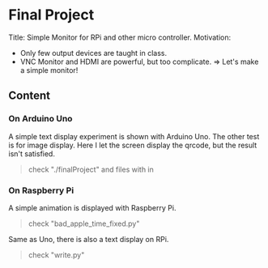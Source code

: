 # Final Project

Title: Simple Monitor for RPi and other micro controller.
Motivation:
- Only few output devices are taught in class.
- VNC Monitor and HDMI are powerful, but too complicate.
=> Let's make a simple monitor!

## Content

### On Arduino Uno

A simple text display experiment is shown with Arduino Uno.
The other test is for image display. Here I let the screen display the qrcode, but the result isn't satisfied.
> check "./finalProject" and files with in

### On Raspberry Pi

A simple animation is displayed with Raspberry Pi.
> check "bad_apple_time_fixed.py"

Same as Uno, there is also a text display on RPi.
> check "write.py"
